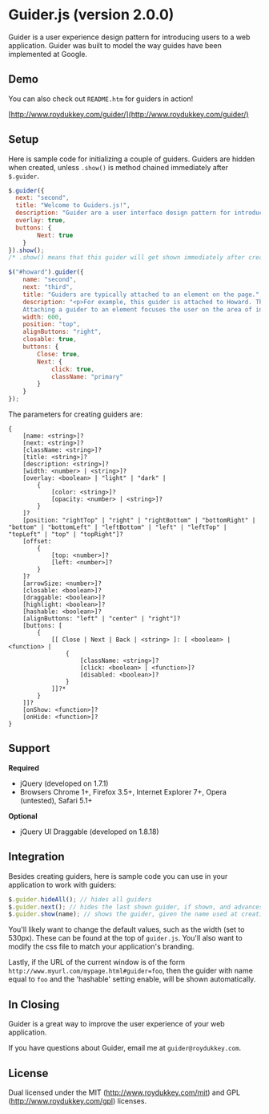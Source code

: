 Guider.js (version 2.0.0)
==========================

Guider is a user experience design pattern for introducing users to a web application. Guider was built to model the way guides have been implemented at Google.

Demo
-------

You can also check out `README.htm` for guiders in action!

[http://www.roydukkey.com/guider/](http://www.roydukkey.com/guider/)


Setup
--------

Here is sample code for initializing a couple of guiders. Guiders are hidden when created, unless `.show()` is method chained immediately after `$.guider`.

~~~ javascript
$.guider({
  next: "second",
  title: "Welcome to Guiders.js!",
  description: "Guider are a user interface design pattern for introducing features of software. This dialog box, for example, is the first in a series of guiders that together make up a guide.",
  overlay: true,
  buttons: {
		Next: true
	}
}).show();
/* .show() means that this guider will get shown immediately after creation. */

$("#howard").guider({
	name: "second",
	next: "third",
	title: "Guiders are typically attached to an element on the page.",
	description: "<p>For example, this guider is attached to Howard. The Guider.js API uses a two-key positional model to determine where the guider should be placed.</p>\
	Attaching a guider to an element focuses the user on the area of interest.",
	width: 600,
	position: "top",
	alignButtons: "right",
	closable: true,
	buttons: {
		Close: true,
		Next: {
			click: true,
			className: "primary"
		}
	}
});
~~~~

The parameters for creating guiders are:

~~~
{
	[name: <string>]?
	[next: <string>]?
	[className: <string>]?
	[title: <string>]?
	[description: <string>]?
	[width: <number> | <string>]?
	[overlay: <boolean> | "light" | "dark" |
		{
			[color: <string>]?
			[opacity: <number> | <string>]?
		}
	]?
	[position: "rightTop" | "right" | "rightBottom" | "bottomRight" | "bottom" | "bottomLeft" | "leftBottom" | "left" | "leftTop" | "topLeft" | "top" | "topRight"]?
	[offset:
		{
			[top: <number>]?
			[left: <number>]?
		}
	]?
	[arrowSize: <number>]?
	[closable: <boolean>]?
	[draggable: <boolean>]?
	[highlight: <boolean>]?
	[hashable: <boolean>]?
	[alignButtons: "left" | "center" | "right"]?
	[buttons: [
		{
			[[ Close | Next | Back | <string> ]: [ <boolean> | <function> |
				{
					[className: <string>]?
					[click: <boolean> | <function>]?
					[disabled: <boolean>]?
				}
			]]?*
		}
	]]?
	[onShow: <function>]?
	[onHide: <function>]?
}
~~~


Support
-----------
**Required**
* jQuery (developed on 1.7.1)
* Browsers Chrome 1+, Firefox 3.5+, Internet Explorer 7+, Opera (untested), Safari 5.1+

**Optional**
* jQuery UI Draggable (developed on 1.8.18)


Integration
--------------

Besides creating guiders, here is sample code you can use in your application to work with guiders:

~~~ javascript
$.guider.hideAll(); // hides all guiders
$.guider.next(); // hides the last shown guider, if shown, and advances to the next guider
$.guider.show(name); // shows the guider, given the name used at creation
~~~

You'll likely want to change the default values, such as the width (set to 530px). These can be found at the top of `guider.js`. You'll also want to modify the css file to match your application's branding.

Lastly, if the URL of the current window is of the form `http://www.myurl.com/mypage.html#guider=foo`, then the guider with name equal to `foo` and the 'hashable' setting enable, will be shown automatically.


In Closing
-------------

Guider is a great way to improve the user experience of your web application.

If you have questions about Guider, email me at `guider@roydukkey.com`.


License
----------

Dual licensed under the MIT (http://www.roydukkey.com/mit) and GPL (http://www.roydukkey.com/gpl) licenses.